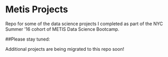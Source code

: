 # Metis Projects

Repo for some of the data science projects I completed as part of the NYC Summer '16 cohort of METIS Data Science Bootcamp.

##Please stay tuned:

Additional projects are being migrated to this repo soon!
